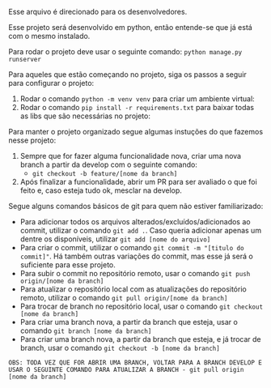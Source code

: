 Esse arquivo é direcionado para os desenvolvedores.

Esse projeto será desenvolvido em python, então entende-se que já está com o mesmo instalado.

Para rodar o projeto deve usar o seguinte comando:
`python manage.py runserver`

Para aqueles que estão começando no projeto, siga os passos a seguir para configurar o projeto:
1. Rodar o comando `python -m venv venv` para criar um ambiente virtual:
2. Rodar o comando `pip install -r requirements.txt` para baixar todas as libs que são necessárias no projeto:

Para manter o projeto organizado segue algumas instuções do que fazemos nesse projeto:
1. Sempre que for fazer alguma funcionalidade nova, criar uma nova branch a partir da develop com o seguinte comando:
    - `git checkout -b feature/[nome da branch]`
2. Após finalizar a funcionalidade, abrir um PR para ser avaliado o que foi feito e, caso esteja tudo ok, mesclar na develop.
    
Segue alguns comandos básicos de git para quem não estiver familiarizado:
- Para adicionar todos os arquivos alterados/excluídos/adicionados ao commit, utilizar o comando `git add .`. Caso queria adicionar apenas um dentre os disponíveis, utilizar `git add [nome do arquivo]`
- Para criar o commit, utilizar o comando `git commit -m "[titulo do commit]"`. Há também outras variações do commit, mas esse já será o suficiente para esse projeto.
- Para subir o commit no repositório remoto, usar o comando `git push origin/[nome da branch]`
- Para atualizar o repositório local com as atualizações do repositório remoto, utilizar o comando `git pull origin/[nome da branch]`
- Para trocar de branch no repositório local, usar o comando `git checkout [nome da branch]`
- Para criar uma branch nova, a partir da branch que esteja, usar o comando `git branch [nome da branch]`
- Para criar uma branch nova, a partir da branch que esteja, e já trocar de branch, usar o comando `git checkout -b [nome da branch]`
    
`OBS: TODA VEZ QUE FOR ABRIR UMA BRANCH, VOLTAR PARA A BRANCH DEVELOP E USAR O SEGUINTE COMANDO PARA ATUALIZAR A BRANCH - git pull origin [nome da branch]`